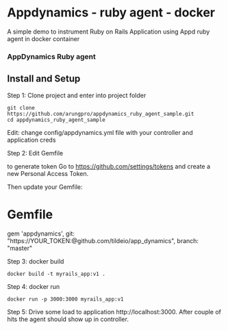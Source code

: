 # Appdynamics - ruby agent - docker
A simple demo to instrument Ruby on  Rails Application using Appd ruby agent in docker container


### AppDynamics Ruby agent

## Install and Setup

Step 1: Clone project and enter into project folder
```
git clone https://github.com/arungpro/appdynamics_ruby_agent_sample.git
cd appdynamics_ruby_agent_sample
```
Edit: change config/appdynamics.yml file with your controller and application creds

Step 2: Edit Gemfile

to generate token
Go to https://github.com/settings/tokens and create a new Personal Access Token.

Then update your Gemfile:

# Gemfile

gem 'appdynamics', git: "https://YOUR_TOKEN:@github.com/tildeio/app_dynamics", branch: "master"

Step 3: docker build
```
docker build -t myrails_app:v1 .
```

Step 4: docker run
```
docker run -p 3000:3000 myrails_app:v1
```

Step 5: Drive some load to application http://localhost:3000. After couple of hits the agent should show up in controller.
